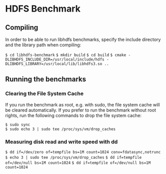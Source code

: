 # HDFS Benchmark

## Compiling

In order to be able to run libhdfs benchmarks, specify the include directory and the library path when compiling: 

`$ cd libhdfs-benchmark`
`$ mkdir build`
`$ cd build`
`$ cmake -DLIBHDFS_INCLUDE_DIR=/usr/local/include/hdfs -DLIBHDFS_LIBRARY=/usr/local/lib/libhdfs3.so ..`


## Running the benchmarks

### Clearing the File System Cache
If you run the benchmark as root, e.g. with sudo, the file system cache will be cleared automatically. If you prefer to run the benchmark without root rights, run the following commands to drop the file system cache:  

`$ sudo sync`  
`$ sudo echo 3 | sudo tee /proc/sys/vm/drop_caches`

### Measuring disk read and write speed with dd

`$ dd if=/dev/zero of=tempfile bs=1M count=1024 conv=fdatasync,notrunc`
`$ echo 3 | sudo tee /proc/sys/vm/drop_caches`
`$ dd if=tempfile of=/dev/null bs=1M count=1024`
`$ dd if=tempfile of=/dev/null bs=1M count=1024`

